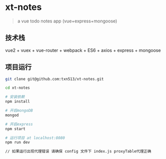 # xt-notes

> a vue todo notes app (vue+express+mongoose)

## 技术栈

vue2 + vuex + vue-router + webpack + ES6 + axios + express + mongoose

## 项目运行


```bash
git clone git@github.com:txn513/xt-notes.git

cd xt-notes

# 安装依赖
npm install

# 开启mongoDB
mongod

# 开启express
npm start

# 运行项目 at localhost:8080
npm run dev

// 如果运行出现代理错误 请确保 config 文件下 index.js proxyTable代理正确

```


